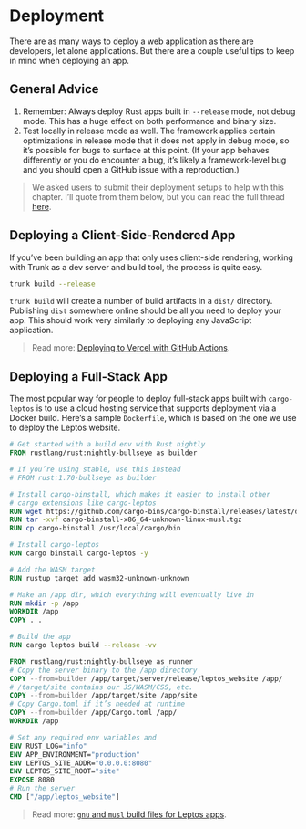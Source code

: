 # Deployment

There are as many ways to deploy a web application as there are developers, let alone applications. But there are a couple useful tips to keep in mind when deploying an app.

## General Advice

1. Remember: Always deploy Rust apps built in `--release` mode, not debug mode. This has a huge effect on both performance and binary size.
2. Test locally in release mode as well. The framework applies certain optimizations in release mode that it does not apply in debug mode, so it’s possible for bugs to surface at this point. (If your app behaves differently or you do encounter a bug, it’s likely a framework-level bug and you should open a GitHub issue with a reproduction.)

> We asked users to submit their deployment setups to help with this chapter. I’ll quote from them below, but you can read the full thread [here](https://github.com/leptos-rs/leptos/issues/1152).

## Deploying a Client-Side-Rendered App

If you’ve been building an app that only uses client-side rendering, working with Trunk as a dev server and build tool, the process is quite easy.

```bash
trunk build --release
```

`trunk build` will create a number of build artifacts in a `dist/` directory. Publishing `dist` somewhere online should be all you need to deploy your app. This should work very similarly to deploying any JavaScript application.

> Read more: [Deploying to Vercel with GitHub Actions](https://github.com/leptos-rs/leptos/issues/1152#issuecomment-1577861900).

## Deploying a Full-Stack App

The most popular way for people to deploy full-stack apps built with `cargo-leptos` is to use a cloud hosting service that supports deployment via a Docker build. Here’s a sample `Dockerfile`, which is based on the one we use to deploy the Leptos website.

```dockerfile
# Get started with a build env with Rust nightly
FROM rustlang/rust:nightly-bullseye as builder

# If you’re using stable, use this instead
# FROM rust:1.70-bullseye as builder

# Install cargo-binstall, which makes it easier to install other
# cargo extensions like cargo-leptos
RUN wget https://github.com/cargo-bins/cargo-binstall/releases/latest/download/cargo-binstall-x86_64-unknown-linux-musl.tgz
RUN tar -xvf cargo-binstall-x86_64-unknown-linux-musl.tgz
RUN cp cargo-binstall /usr/local/cargo/bin

# Install cargo-leptos
RUN cargo binstall cargo-leptos -y

# Add the WASM target
RUN rustup target add wasm32-unknown-unknown

# Make an /app dir, which everything will eventually live in
RUN mkdir -p /app
WORKDIR /app
COPY . .

# Build the app
RUN cargo leptos build --release -vv

FROM rustlang/rust:nightly-bullseye as runner
# Copy the server binary to the /app directory
COPY --from=builder /app/target/server/release/leptos_website /app/
# /target/site contains our JS/WASM/CSS, etc.
COPY --from=builder /app/target/site /app/site
# Copy Cargo.toml if it’s needed at runtime
COPY --from=builder /app/Cargo.toml /app/
WORKDIR /app

# Set any required env variables and
ENV RUST_LOG="info"
ENV APP_ENVIRONMENT="production"
ENV LEPTOS_SITE_ADDR="0.0.0.0:8080"
ENV LEPTOS_SITE_ROOT="site"
EXPOSE 8080
# Run the server
CMD ["/app/leptos_website"]
```

> Read more: [`gnu` and `musl` build files for Leptos apps](https://github.com/leptos-rs/leptos/issues/1152#issuecomment-1634916088).
